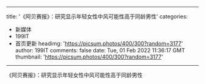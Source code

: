 
---
title: '《阿贝赛报》：研究显示年轻女性中风可能性高于同龄男性'
categories: 
 - 新媒体
 - 199IT
 - 首页更新
headimg: 'https://picsum.photos/400/300?random=3177'
author: 199IT
comments: false
date: Tue, 01 Feb 2022 11:36:17 GMT
thumbnail: 'https://picsum.photos/400/300?random=3177'
---

<div>   
《阿贝赛报》：研究显示年轻女性中风可能性高于同龄男性  
</div>
            
